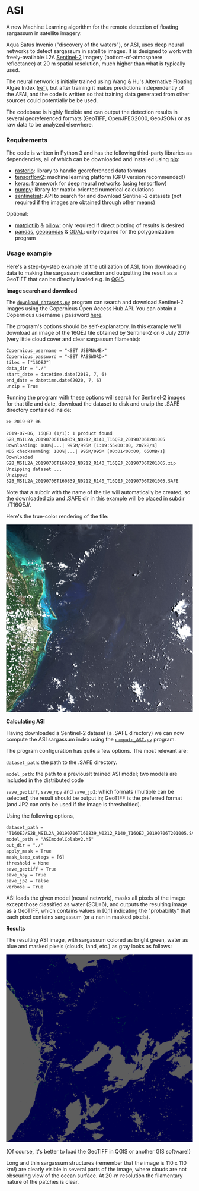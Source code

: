 # ASI

A new Machine Learning algorithm for the remote detection of floating sargassum in satellite imagery.

Aqua Satus Invenio ("discovery of the waters"), or ASI, uses deep neural networks to detect sargassum in satellite images. It is designed to work with freely-available L2A [Sentinel-2](https://sentinel.esa.int/web/sentinel/missions/sentinel-2) imagery (bottom-of-atmosphere reflectance) at 20 m spatial resolution, much higher than what is typically used.

The neural network is initially trained using Wang & Hu's Alternative Floating Algae Index ([ref](https://www.sciencedirect.com/science/article/abs/pii/S0034425716301833)), but after training it makes predictions independently of the AFAI, and the code is written so that training data generated from other sources could potentially be be used.

The codebase is highly flexible and can output the detection results in several georeferenced formats (GeoTIFF, OpenJPEG2000, GeoJSON) or as raw data to be analyzed elsewhere.

### Requirements

The code is written in Python 3 and has the following third-party libraries as dependencies, all of which can be downloaded and installed using [pip](https://pip.pypa.io/en/stable/):

- [rasterio](https://pypi.org/project/rasterio/): library to handle georeferenced data formats
- [tensorflow2](https://www.tensorflow.org/install): machine learning platform (GPU version recommended!)
- [keras](https://pypi.org/project/Keras/): framework for deep neural networks (using tensorflow)
- [numpy](https://pypi.org/project/numpy/): library for matrix-oriented numerical calculations
- [sentinelsat](https://pypi.org/project/sentinelsat/): API to search for and download Sentinel-2 datasets (not required if the images are obtained through other means)

Optional:

- [matplotlib](https://pypi.org/project/matplotlib/) & [pillow](https://pypi.org/project/Pillow/): only required if direct plotting of results is desired
- [pandas](https://pypi.org/project/pandas/), [geopandas](https://pypi.org/project/geopandas/) & [GDAL](https://pypi.org/project/GDAL/): only required for the polygonization program


### Usage example

Here's a step-by-step example of the utilization of ASI, from downloading data to making the sargassum detection and outputting the result as a GeoTIFF that can be directly loaded e.g. in [QGIS](https://qgis.org/).

**Image search and download**

The [`download_datasets.py`](download_datasets.py) program can search and download Sentinel-2 images using the Copernicus Open Access Hub API. You can obtain a Copernicus username / password [here](https://scihub.copernicus.eu/dhus/#/self-registration).

The program's options should be self-explanatory. In this example we'll download an image of the 16QEJ tile obtained by Sentinel-2 on 6 July 2019 (very little cloud cover and clear sargassum filaments):

    Copernicus_username = "<SET USERNAME>"
    Copernicus_password = "<SET PASSWORD>"
    tiles = ["16QEJ"]
    data_dir = "./"
    start_date = datetime.date(2019, 7, 6)
    end_date = datetime.date(2020, 7, 6)
    unzip = True

Running the program with these options will search for Sentinel-2 images for that tile and date, download the dataset to disk and unzip the .SAFE directory contained inside:

    >> 2019-07-06

    2019-07-06, 16QEJ (1/1): 1 product found
    S2B_MSIL2A_20190706T160839_N0212_R140_T16QEJ_20190706T201005
    Downloading: 100%|...| 995M/995M [1:19:55<00:00, 207kB/s]
    MD5 checksumming: 100%|...| 995M/995M [00:01<00:00, 650MB/s]
    Downloaded S2B_MSIL2A_20190706T160839_N0212_R140_T16QEJ_20190706T201005.zip
    Unzipping dataset ...
    Unzipped S2B_MSIL2A_20190706T160839_N0212_R140_T16QEJ_20190706T201005.SAFE

Note that a subdir with the name of the tile will automatically be created, so the downloaded zip and .SAFE dir in this example will be placed in subdir ./T16QEJ/.

Here's the true-color rendering of the tile:

![true color image of tile](examples/T16QEJ_20190706_TCI.jpeg)

**Calculating ASI**

Having downloaded a Sentinel-2 dataset (a .SAFE directory) we can now compute the ASI sargassum index using the [`compute_ASI.py`](compute_ASI.py) program.

The program configuration has quite a few options. The most relevant are:

`dataset_path`: the path to the .SAFE directory.

`model_path`: the path to a previouslt trained ASI model; two models are included in the distributed code

`save_geotiff`, `save_npy` and `save_jp2`: which formats (multiple can be selected) the result should be output in; GeoTIFF is the preferred format (and JP2 can only be used if the image is thresholded).

Using the following options,

    dataset_path = "T16QEJ/S2B_MSIL2A_20190706T160839_N0212_R140_T16QEJ_20190706T201005.SAFE"
    model_path = "ASImodelColabv2.h5"
    out_dir = "./"
    apply_mask = True
    mask_keep_categs = [6]
    threshold = None
    save_geotiff = True
    save_npy = True
    save_jp2 = False
    verbose = True

ASI loads the given model (neural network), masks all pixels of the image except those classified as water (SCL=6), and outputs the resulting image as a GeoTIFF, which contains values in [0,1] indicating the "probability" that each pixel contains sargassum (or a nan in masked pixels).

**Results**

The resulting ASI image, with sargassum colored as bright green, water as blue and masked pixels (clouds, land, etc.) as gray looks as follows:

![ASI result](examples/T16QEJ_20190706_ASI.png)

(Of course, it's better to load the GeoTIFF in QGIS or another GIS software!)

Long and thin sargassum structures (remember that the image is 110 x 110 km!) are clearly visible in several parts of the image, where clouds are not obscuring view of the ocean surface. At 20-m resolution the filamentary nature of the patches is clear.
